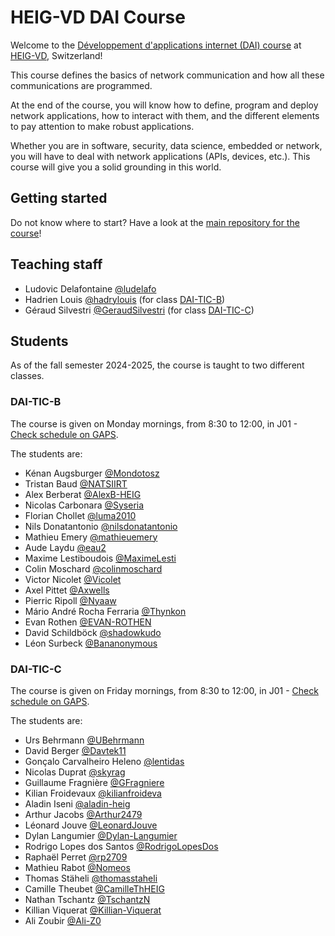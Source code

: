 # HEIG-VD DAI Course
Welcome to the
[Développement d'applications internet (DAI) course](https://gaps.heig-vd.ch/consultation/fiches/uv/uv.php?id=6573)
at [HEIG-VD](https://heig-vd.ch), Switzerland!

This course defines the basics of network communication and how all these
communications are programmed.

At the end of the course, you will know how to define, program and deploy
network applications, how to interact with them, and the different elements to
pay attention to make robust applications.

Whether you are in software, security, data science, embedded or network, you
will have to deal with network applications (APIs, devices, etc.). This course
will give you a solid grounding in this world.

## Getting started

Do not know where to start? Have a look at the
[main repository for the course](https://github.com/heig-vd-dai-course/heig-vd-dai-course)!

## Teaching staff

- Ludovic Delafontaine [@ludelafo](https://github.com/ludelafo/)
- Hadrien Louis [@hadrylouis](https://github.com/hadrylouis) (for class
  [DAI-TIC-B](#dai-tic-b))
- Géraud Silvestri [@GeraudSilvestri](https://github.com/GeraudSilvestri/) (for
  class [DAI-TIC-C](#dai-tic-c))

## Students

As of the fall semester 2024-2025, the course is taught to two different
classes.

### DAI-TIC-B

The course is given on Monday mornings, from 8:30 to 12:00, in J01 -
[Check schedule on GAPS](https://gaps.heig-vd.ch/consultation/horaires/index.php?annee=2024&trimestre=1&type=3&id=49529).

The students are:

<!--
READ ME PLEASE

Add your name in the list in alphabetical order (by last name) in this format:

- First name Last name [@GitHub username](https://github.com/<username>)

It helps us (the teaching staff) searching for someone when grading your work
and answering your questions.
-->

- Kénan Augsburger [@Mondotosz](https://github.com/mondotosz)
- Tristan Baud [@NATSIIRT](https://github.com/NATSIIRT)
- Alex Berberat [@AlexB-HEIG](https://github.com/AlexB-HEIG)
- Nicolas Carbonara [@Syseria](https://github.com/Syseria)
- Florian Chollet [@luma2010](https://github.com/luma2010)
- Nils Donatantonio [@nilsdonatantonio](https://github.com/nilsdonatantonio)
- Mathieu Emery [@mathieuemery](https://github.com/mathieuemery)
- Aude Laydu [@eau2](https://github.com/eau2)
- Maxime Lestiboudois [@MaximeLesti](https://github.com/MaximeLesti)
- Colin Moschard [@colinmoschard](https://github.com/colinmoschard)
- Victor Nicolet [@Vicolet](https://github.com/Vicolet)
- Axel Pittet [@Axwells](https://github.com/Axwells)
- Pierric Ripoll [@Nyaaw](https://github.com/Nyaaw)
- Mário André Rocha Ferraria [@Thynkon](https://github.com/Thynkon)
- Evan Rothen [@EVAN-ROTHEN](https://github.com/EVAN-ROTHEN)
- David Schildböck [@shadowkudo](https://github.com/shadowkudo)
- Léon Surbeck [@Bananonymous](https://github.com/Bananonymous)

### DAI-TIC-C

The course is given on Friday mornings, from 8:30 to 12:00, in J01 -
[Check schedule on GAPS](https://gaps.heig-vd.ch/consultation/horaires/index.php?annee=2024&trimestre=1&type=3&id=49530).

The students are:

<!--
READ ME PLEASE

Add your name in the list in alphabetical order (by last name) in this format:

- First name Last name [@GitHub username](https://github.com/<username>)

It helps us (the teaching staff) searching for someone when grading your work
and answering your questions.
-->

- Urs Behrmann [@UBehrmann](https://github.com/UBehrmann)
- David Berger [@Davtek11](https://github.com/Davtek11)
- Gonçalo Carvalheiro Heleno [@lentidas](https://github.com/lentidas)
- Nicolas Duprat [@skyrag](https://github.com/skyrag)
- Guillaume Fragnière [@GFragniere](https://github.com/GFragniere)
- Kilian Froidevaux [@kilianfroideva](https://github.com/kilianfroideva)
- Aladin Iseni [@aladin-heig](https://github.com/aladin-heig)
- Arthur Jacobs [@Arthur2479](https://github.com/Arthur2479)
- Léonard Jouve [@LeonardJouve](https://github.com/LeonardJouve)
- Dylan Langumier [@Dylan-Langumier](https://github.com/Dylan-Langumier)
- Rodrigo Lopes dos Santos [@RodrigoLopesDos](https://github.com/RodrigoLopesDos)
- Raphaël Perret [@rp2709](https://github.com/rp2709)
- Mathieu Rabot [@Nomeos](https://github.com/Nomeos)
- Thomas Stäheli [@thomasstaheli](https://github.com/thomasstaheli)
- Camille Theubet [@CamilleThHEIG](https://github.com/CamilleThHEIG)
- Nathan Tschantz [@TschantzN](https://github.com/TschantzN)
- Killian Viquerat [@Killian-Viquerat](https://github.com/Killian-Viquerat)
- Ali Zoubir [@Ali-Z0](https://github.com/Ali-Z0)
